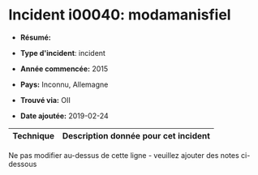 # Incident i00040: modamanisfiel

* **Résumé:**

* **Type d'incident**: incident

* **Année commencée:** 2015

* **Pays:** Inconnu, Allemagne

* **Trouvé via:** OII

* **Date ajoutée:** 2019-02-24
 

|Technique |Description donnée pour cet incident |
|--------- |------------------------- |


Ne pas modifier au-dessus de cette ligne - veuillez ajouter des notes ci-dessous